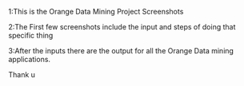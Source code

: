 1:This is the Orange Data Mining Project Screenshots

2:The First few screenshots include the input and steps of doing that specific thing

3:After the inputs there are the output for all the Orange Data mining applications.

Thank u
